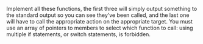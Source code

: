 Implement all these functions, the first three will simply output something to the
standard output so you can see they’ve been called, and the last one will have to call
the appropriate action on the appropriate target. You must use an array of pointers
to members to select which function to call: using multiple if statements, or switch
statements, is forbidden.